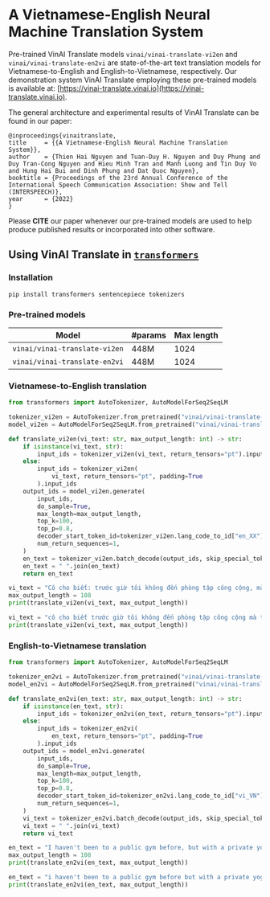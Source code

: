 # A Vietnamese-English Neural Machine Translation System

Pre-trained VinAI Translate models `vinai/vinai-translate-vi2en` and `vinai/vinai-translate-en2vi` are state-of-the-art text translation models for Vietnamese-to-English and English-to-Vietnamese, respectively. Our demonstration system VinAI Translate employing these pre-trained models is available at: [https://vinai-translate.vinai.io](https://vinai-translate.vinai.io). 

The general architecture and experimental results of VinAI Translate can be found in our paper:


    @inproceedings{vinaitranslate,
    title     = {{A Vietnamese-English Neural Machine Translation System}},
    author    = {Thien Hai Nguyen and Tuan-Duy H. Nguyen and Duy Phung and Duy Tran-Cong Nguyen and Hieu Minh Tran and Manh Luong and Tin Duy Vo and Hung Hai Bui and Dinh Phung and Dat Quoc Nguyen},
    booktitle = {Proceedings of the 23rd Annual Conference of the International Speech Communication Association: Show and Tell (INTERSPEECH)},
    year      = {2022}
    }
    
Please **CITE** our paper whenever our pre-trained models are used to help produce published results or incorporated into other software.


## Using VinAI Translate in [`transformers`](https://github.com/huggingface/transformers)

### Installation

    pip install transformers sentencepiece tokenizers
    
### Pre-trained models

Model | #params | Max length  
---|---|---
`vinai/vinai-translate-vi2en` | 448M | 1024  
`vinai/vinai-translate-en2vi` | 448M | 1024  

### Vietnamese-to-English translation

```python
from transformers import AutoTokenizer, AutoModelForSeq2SeqLM

tokenizer_vi2en = AutoTokenizer.from_pretrained("vinai/vinai-translate-vi2en", src_lang="vi_VN")
model_vi2en = AutoModelForSeq2SeqLM.from_pretrained("vinai/vinai-translate-vi2en")

def translate_vi2en(vi_text: str, max_output_length: int) -> str:
    if isinstance(vi_text, str):
        input_ids = tokenizer_vi2en(vi_text, return_tensors="pt").input_ids
    else:
        input_ids = tokenizer_vi2en(
            vi_text, return_tensors="pt", padding=True
        ).input_ids
    output_ids = model_vi2en.generate(
        input_ids,
        do_sample=True,
        max_length=max_output_length,
        top_k=100,
        top_p=0.8,
        decoder_start_token_id=tokenizer_vi2en.lang_code_to_id["en_XX"],
        num_return_sequences=1,
    )
    en_text = tokenizer_vi2en.batch_decode(output_ids, skip_special_tokens=True)
    en_text = " ".join(en_text)
    return en_text

vi_text = "Cô cho biết: trước giờ tôi không đến phòng tập công cộng, mà tập cùng giáo viên Yoga riêng hoặc tự tập ở nhà. Khi tập thể dục trong không gian riêng tư, tôi thoải mái dễ chịu hơn."
max_output_length = 108
print(translate_vi2en(vi_text, max_output_length))

vi_text = "cô cho biết trước giờ tôi không đến phòng tập công cộng mà tập cùng giáo viên yoga riêng hoặc tự tập ở nhà khi tập thể dục trong không gian riêng tư tôi thoải mái dễ chịu hơn"
print(translate_vi2en(vi_text, max_output_length))
```

### English-to-Vietnamese translation

```python
from transformers import AutoTokenizer, AutoModelForSeq2SeqLM

tokenizer_en2vi = AutoTokenizer.from_pretrained("vinai/vinai-translate-en2vi", src_lang="en_XX")
model_en2vi = AutoModelForSeq2SeqLM.from_pretrained("vinai/vinai-translate-en2vi")

def translate_en2vi(en_text: str, max_output_length: int) -> str:
    if isinstance(en_text, str):
        input_ids = tokenizer_en2vi(en_text, return_tensors="pt").input_ids
    else:
        input_ids = tokenizer_en2vi(
            en_text, return_tensors="pt", padding=True
        ).input_ids
    output_ids = model_en2vi.generate(
        input_ids,
        do_sample=True,
        max_length=max_output_length,
        top_k=100,
        top_p=0.8,
        decoder_start_token_id=tokenizer_en2vi.lang_code_to_id["vi_VN"],
        num_return_sequences=1,
    )
    vi_text = tokenizer_en2vi.batch_decode(output_ids, skip_special_tokens=True)
    vi_text = " ".join(vi_text)
    return vi_text

en_text = "I haven't been to a public gym before, but with a private yoga teacher or at home. When I exercise in a private space, I feel more comfortable."
max_output_length = 108
print(translate_en2vi(en_text, max_output_length))

en_text = "i haven't been to a public gym before but with a private yoga teacher or at home when i exercise in a private space i feel more comfortable"
print(translate_en2vi(en_text, max_output_length))
```
